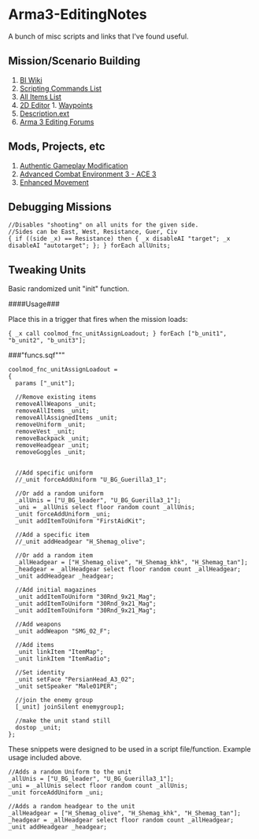 # Arma3-EditingNotes

A bunch of misc scripts and links that I've found useful.

## Mission/Scenario Building ##
1. [BI Wiki](https://community.bistudio.com/wiki/Main_Page)
  1. [Scripting Commands List](https://community.bistudio.com/wiki/Category:Scripting_Commands_Arma_3)
  2. [All Items List](https://community.bistudio.com/wiki/Arma_3_CfgWeapons_Items)  
  3. [2D Editor](https://community.bistudio.com/wiki/2D_Editor)
    1. [Waypoints](https://community.bistudio.com/wiki/2D_Editor:_Waypoints)
  4. [Description.ext](https://community.bistudio.com/wiki/Description.ext)
2. [Arma 3 Editing Forums](https://forums.bistudio.com/forum/161-arma-3-editing/)

## Mods, Projects, etc ##
1. [Authentic Gameplay Modification](https://github.com/KoffeinFlummi/AGM/wiki)
2. [Advanced Combat Environment 3 - ACE 3](http://ace3mod.com/wiki/feature/)
3. [Enhanced Movement](http://www.armaholic.com/page.php?id=27224)

## Debugging Missions ##

```SQF
//Disables "shooting" on all units for the given side.
//Sides can be East, West, Resistance, Guer, Civ
{ if ((side _x) == Resistance) then { _x disableAI "target"; _x disableAI "autotarget"; }; } forEach allUnits;
```

## Tweaking Units ##

Basic randomized unit "init" function.

####Usage###

Place this in a trigger that fires when the mission loads:

```SQF
{ _x call coolmod_fnc_unitAssignLoadout; } forEach ["b_unit1", "b_unit2", "b_unit3"];
```

###"funcs.sqf"""

```SQF
coolmod_fnc_unitAssignLoadout = 
{
  params ["_unit"];

  //Remove existing items
  removeAllWeapons _unit;
  removeAllItems _unit;
  removeAllAssignedItems _unit;
  removeUniform _unit;
  removeVest _unit;
  removeBackpack _unit;
  removeHeadgear _unit;
  removeGoggles _unit;
  

  //Add specific uniform
  //_unit forceAddUniform "U_BG_Guerilla3_1";
  
  //Or add a random uniform
  _allUnis = ["U_BG_leader", "U_BG_Guerilla3_1"];
  _uni = _allUnis select floor random count _allUnis;
  _unit forceAddUniform _uni;
  _unit addItemToUniform "FirstAidKit";

  //Add a specific item
  //_unit addHeadgear "H_Shemag_olive";
  
  //Or add a random item
  _allHeadgear = ["H_Shemag_olive", "H_Shemag_khk", "H_Shemag_tan"];
  _headgear = _allHeadgear select floor random count _allHeadgear;
  _unit addHeadgear _headgear;
  
  //Add initial magazines
  _unit addItemToUniform "30Rnd_9x21_Mag";
  _unit addItemToUniform "30Rnd_9x21_Mag";
  _unit addItemToUniform "30Rnd_9x21_Mag";

  //Add weapons
  _unit addWeapon "SMG_02_F";
  
  //Add items
  _unit linkItem "ItemMap";
  _unit linkItem "ItemRadio";

  //Set identity
  _unit setFace "PersianHead_A3_02";
  _unit setSpeaker "Male01PER";

  //join the enemy group
  [_unit] joinSilent enemygroup1;

  //make the unit stand still
  dostop _unit;
};
```

These snippets were designed to be used in a script file/function. Example usage included above.

```SQF
//Adds a random Uniform to the unit
_allUnis = ["U_BG_leader", "U_BG_Guerilla3_1"];
_uni = _allUnis select floor random count _allUnis;
_unit forceAddUniform _uni;
```

```SQF
//Adds a random headgear to the unit
_allHeadgear = ["H_Shemag_olive", "H_Shemag_khk", "H_Shemag_tan"];
_headgear = _allHeadgear select floor random count _allHeadgear;
_unit addHeadgear _headgear;
```

